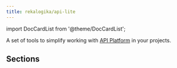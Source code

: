 ```yaml
---
title: rekalogika/api-lite
---
```


import DocCardList from '@theme/DocCardList';

A set of tools to simplify working with [API
Platform](https://api-platform.com/) in your projects.

## Sections

<DocCardList />